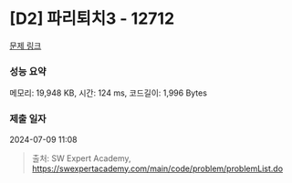 # [D2] 파리퇴치3 - 12712 

[문제 링크](https://swexpertacademy.com/main/code/problem/problemDetail.do?contestProbId=AXuARWAqDkQDFARa) 

### 성능 요약

메모리: 19,948 KB, 시간: 124 ms, 코드길이: 1,996 Bytes

### 제출 일자

2024-07-09 11:08



> 출처: SW Expert Academy, https://swexpertacademy.com/main/code/problem/problemList.do